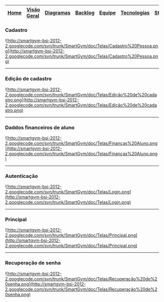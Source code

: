 |[Home](http://code.google.com/p/smartgym-bsi-2012-2/)|[Visão Geral](http://code.google.com/p/smartgym-bsi-2012-2/wiki/visao_geral)|[Diagramas](http://code.google.com/p/smartgym-bsi-2012-2/wiki/Diagramas)|[Backlog](http://code.google.com/p/smartgym-bsi-2012-2/wiki/backlog)|[Equipe](http://code.google.com/p/smartgym-bsi-2012-2/wiki/Equipe)|[Tecnologias](http://code.google.com/p/smartgym-bsi-2012-2/wiki/Tecnologias)|[Stakeholders](http://code.google.com/p/smartgym-bsi-2012-2/wiki/Atores_papeis)|[Mockups](http://code.google.com/p/smartgym-bsi-2012-2/wiki/Telas)|
|:----------------------------------------------------|:---------------------------------------------------------------------------|:-----------------------------------------------------------------------|:-------------------------------------------------------------------|:-----------------------------------------------------------------|:---------------------------------------------------------------------------|:------------------------------------------------------------------------------|:-----------------------------------------------------------------|

### Cadastro ###
![http://smartgym-bsi-2012-2.googlecode.com/svn/trunk/SmartGym/doc/Telas/Cadastro%20Pessoa.png](http://smartgym-bsi-2012-2.googlecode.com/svn/trunk/SmartGym/doc/Telas/Cadastro%20Pessoa.png)

---

### Edição de cadastro ###
![http://smartgym-bsi-2012-2.googlecode.com/svn/trunk/SmartGym/doc/Telas/Edição%20de%20cadastro.png](http://smartgym-bsi-2012-2.googlecode.com/svn/trunk/SmartGym/doc/Telas/Edição%20de%20cadastro.png)

---

### Daddos financeiros de aluno ###
![http://smartgym-bsi-2012-2.googlecode.com/svn/trunk/SmartGym/doc/Telas/Finanças%20Aluno.png](http://smartgym-bsi-2012-2.googlecode.com/svn/trunk/SmartGym/doc/Telas/Finanças%20Aluno.png)

---

### Autenticação ###
![http://smartgym-bsi-2012-2.googlecode.com/svn/trunk/SmartGym/doc/Telas/Login.png](http://smartgym-bsi-2012-2.googlecode.com/svn/trunk/SmartGym/doc/Telas/Login.png)

---

### Principal ###
![http://smartgym-bsi-2012-2.googlecode.com/svn/trunk/SmartGym/doc/Telas/Principal.png](http://smartgym-bsi-2012-2.googlecode.com/svn/trunk/SmartGym/doc/Telas/Principal.png)

---

### Recuperação de senha ###
![http://smartgym-bsi-2012-2.googlecode.com/svn/trunk/SmartGym/doc/Telas/Recuperação%20de%20senha.png](http://smartgym-bsi-2012-2.googlecode.com/svn/trunk/SmartGym/doc/Telas/Recuperação%20de%20senha.png)